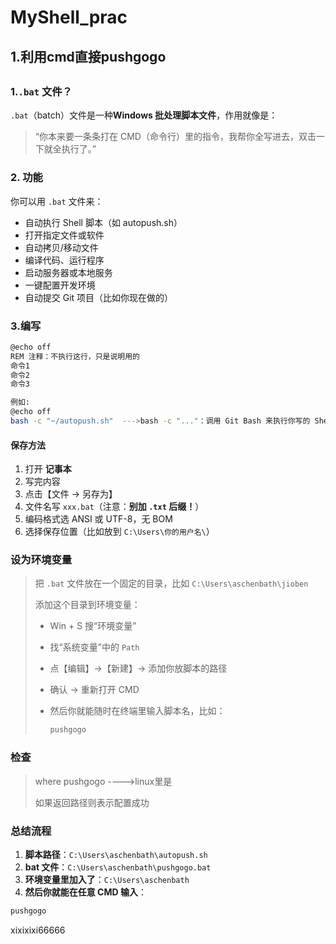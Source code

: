 # MyShell_prac





## 1.利用cmd直接pushgogo

##  

### 1.`.bat` 文件？

`.bat`（batch）文件是一种**Windows 批处理脚本文件**，作用就像是：

> “你本来要一条条打在 CMD（命令行）里的指令，我帮你全写进去，双击一下就全执行了。”



### 2. 功能

你可以用 `.bat` 文件来：

- 自动执行 Shell 脚本（如 autopush.sh）
- 打开指定文件或软件
- 自动拷贝/移动文件
- 编译代码、运行程序
- 启动服务器或本地服务
- 一键配置开发环境
- 自动提交 Git 项目（比如你现在做的）



### 3.编写

```bash
@echo off
REM 注释：不执行这行，只是说明用的
命令1
命令2
命令3

例如:
@echo off
bash -c "~/autopush.sh"  --->bash -c "..."：调用 Git Bash 来执行你写的 Shell 脚本。
```

#### 保存方法

1. 打开 **记事本**
2. 写完内容
3. 点击【文件 → 另存为】
4. 文件名写 `xxx.bat`（注意：**别加 `.txt` 后缀！**）
5. 编码格式选 ANSI 或 UTF-8，无 BOM
6. 选择保存位置（比如放到 `C:\Users\你的用户名\`）





### 设为环境变量

> 把 `.bat` 文件放在一个固定的目录，比如 `C:\Users\aschenbath\jioben`
>
> 添加这个目录到环境变量：
>
> - Win + S 搜“环境变量”
>
> - 找“系统变量”中的 `Path`
>
> - 点【编辑】→【新建】→ 添加你放脚本的路径
>
> - 确认 → 重新打开 CMD
>
> - 然后你就能随时在终端里输入脚本名，比如：
>
>   ```bash
>   pushgogo
>   ```





### 检查

> where pushgogo ---->linux里是
>
> 如果返回路径则表示配置成功





### 总结流程

1. **脚本路径**：`C:\Users\aschenbath\autopush.sh`
2. **bat 文件**：`C:\Users\aschenbath\pushgogo.bat`
3. **环境变量里加入了**：`C:\Users\aschenbath`
4. **然后你就能在任意 CMD 输入**：

```bash
pushgogo
```

xixixixi66666

